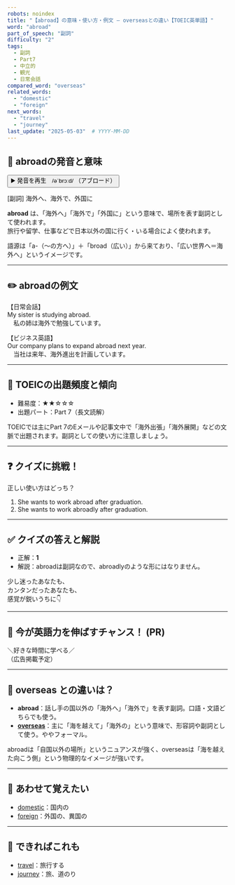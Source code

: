 ```yaml
---
robots: noindex
title: "【abroad】の意味・使い方・例文 ― overseasとの違い【TOEIC英単語】"
word: "abroad"
part_of_speech: "副詞"
difficulty: "2"
tags:
  - 副詞
  - Part7
  - 中立的
  - 観光
  - 日常会話
compared_word: "overseas"
related_words:
  - "domestic"
  - "foreign"
next_words:
  - "travel"
  - "journey"
last_update: "2025-05-03"  # YYYY-MM-DD
---
```


## 🔰 abroadの発音と意味

<button class="play-audio" onclick="playTTS('abroad')">
  <span class="play-audio-main">
    ▶️ 発音を再生　/əˈbrɔːd/
  </span>
  <span class="play-audio-sub">
    （アブロード）
  </span>
</button>

<script>
function playTTS(word) {
  const audio = new Audio('/api/tts?text=' + encodeURIComponent(word));
  audio.play();
}
</script>

[副詞] 海外へ、海外で、外国に

**abroad** は、「海外へ」「海外で」「外国に」という意味で、場所を表す副詞として使われます。  
旅行や留学、仕事などで日本以外の国に行く・いる場合によく使われます。

語源は「a-（～の方へ）」＋「broad（広い）」から来ており、「広い世界へ＝海外へ」というイメージです。

---

## ✏️ abroadの例文

【日常会話】  
My sister is studying abroad.  
　私の姉は海外で勉強しています。

【ビジネス英語】  
Our company plans to expand abroad next year.  
　当社は来年、海外進出を計画しています。

---

## 🎯 TOEICの出題頻度と傾向

- 難易度：★★☆☆☆
- 出題パート：Part 7（長文読解）

TOEICでは主にPart 7のEメールや記事文中で「海外出張」「海外展開」などの文脈で出題されます。副詞としての使い方に注意しましょう。

---

## ❓ クイズに挑戦！

正しい使い方はどっち？

1. She wants to work abroad after graduation.  
2. She wants to work abroadly after graduation.

---

## ✅ クイズの答えと解説

- 正解：**1**
- 解説：abroadは副詞なので、abroadlyのような形にはなりません。

少し迷ったあなたも、  
カンタンだったあなたも、  
感覚が鋭いうちに👇️

---

## 🚀 今が英語力を伸ばすチャンス！ (PR)

<div class="ad-center">
＼好きな時間に学べる／<br>  
（広告掲載予定）
</div>

---

## 🤔  overseas との違いは？

- **abroad**：話し手の国以外の「海外へ」「海外で」を表す副詞。口語・文語どちらでも使う。
- **[overseas](/overseas)**：主に「海を越えて」「海外の」という意味で、形容詞や副詞として使う。ややフォーマル。

abroadは「自国以外の場所」というニュアンスが強く、overseasは「海を越えた向こう側」という物理的なイメージが強いです。

---

## 🧩 あわせて覚えたい

- [domestic](/domestic)：国内の
- [foreign](/foreign)：外国の、異国の

---

## 📖 できればこれも

- [travel](/travel)：旅行する
- [journey](/journey)：旅、道のり

<!-- cvid: aid06_bid36 -->
